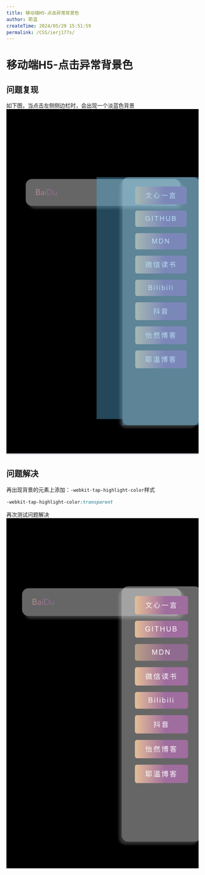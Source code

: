 ```yaml
---
title: 移动端H5-点击异常背景色
author: 耶温
createTime: 2024/05/29 15:51:59
permalink: /CSS/ierj177s/
---
```

# 移动端H5-点击异常背景色


## 问题复现

如下图，当点击左侧侧边栏时，会出现一个淡蓝色背景
![alt text](images/image-4.png)

## 问题解决
再出现背景的元素上添加：`-webkit-tap-highlight-color`样式

```css
-webkit-tap-highlight-color:transparent
```
再次测试问题解决
![alt text](images/image-5.png)